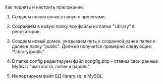Как поднять и настрить приложение:

1) Создаем новую папку в папке с проектами.

2) Сохраняем в новую папку все файлы из папки "Library" в репозитории.
3) Создаем новый домен, указываем путь к созданной ранее папке и далее в папку "public". Должно получится примерно следующее: "\library\public".
3) В папке config редактируем файл congfig.php - ставим свои данные MySQL: "имя хоста, логин и пароль".
4) Импортируем файл БД library.sql в MySQL